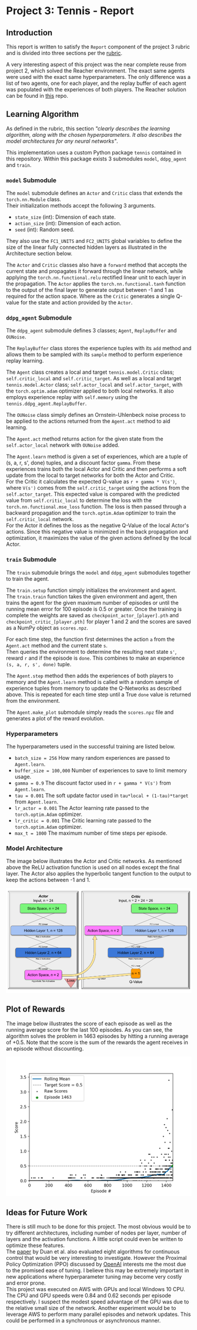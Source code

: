 # Project 3: Tennis - Report

## Introduction
This report is written to satisfy the `Report` component of the project 3 rubric and is divided into three sections per 
the [rubric](https://review.udacity.com/#!/rubrics/1891/view).  

A very interesting aspect of this project was the near complete reuse from project 2, which solved the Reacher 
environment.  The exact same agents were used with the exact same hyperparameters.  The only difference was a list of 
two agents, one for each player, and the replay buffer of each agent was populated with the experiences of both players.
The Reacher solution can be found in [this](https://github.com/daniel-fudge/reinforcement-learning-reacher) repo.

## Learning Algorithm  
As defined in the rubric, this section _"clearly describes the learning algorithm, along with the chosen hyperparameters.
It also describes the model architectures for any neural networks"_.

This implementation uses a custom Python package `tennis` contained in this repository.  Within this package exists 3 
submodules `model`, `ddpg_agent` and `train`.

### `model` Submodule
The `model` submodule  defines an `Actor` and `Critic` class that extends the `torch.nn.Module` class.  
Their initialization methods accept the following 3 arguments.  
- `state_size` (int): Dimension of each state.  
- `action_size` (int): Dimension of each action.  
- `seed` (int): Random seed.  

They also use the `FC1_UNITS` and `FC2_UNITS` global variables to define the size of the linear fully connected hidden 
layers as illustrated in the Architecture section below.  

The `Actor` and `Critic` classes also have a `forward` method that accepts the current state and propagates it forward 
through the linear network, while applying the `torch.nn.functional.relu` rectified linear unit to each layer in the 
propagation.  The `Actor` applies the `torch.nn.functional.tanh` function to the output of the final layer to generate 
output between -1 and 1 as required for the action space.  Where as the `Critic` generates a single Q-value for the 
state and action provided by the `Actor`.

### `ddpg_agent` Submodule
The `ddpg_agent` submodule defines 3 classes; `Agent`, `ReplayBuffer` and `OUNoise`.  

The `ReplayBuffer` class stores the experience tuples with its `add` method and allows them to be sampled with its 
`sample` method to perform experience replay learning.  

The `Agent` class creates a local and target `tennis.model.Critic` class; `self.critic_local` and `self.critic_target`. 
As well as a local and target `tennis.model.Actor` class; `self.actor_local` and `self.actor_target`, with the 
`torch.optim.adam` optimizer applied to both local networks.  It also employs experience replay with `self.memory` using 
the `tennis.ddpg_agent.ReplayBuffer`.  

The `OUNoise` class simply defines an Ornstein-Uhlenbeck noise process to be applied to the actions returned from the 
`Agent.act` method to aid learning.

The `Agent.act` method returns action for the given state from the `self.actor_local` network with `OUNoise` added.

The `Agent.learn` method is given a set of experiences, which are a tuple of (s, a, r, s', done) tuples, and a discount 
factor `gamma`.  From these experiences trains both the local Actor and Critic and then performs a soft update from the 
local to target networks for both the Actor and Critic.   
For the Critic it calculates the expected Q-value as `r + gamma * V(s')`, where `V(s')` comes from the 
`self.critic_target` using the actions from the `self.actor_target`.  This expected value is compared with the predicted 
value from `self.critic_local` to determine the loss with the `torch.nn.functional.mse_loss` function.  The loss is then 
passed through a backward propagation and the `torch.optim.Adam` optimizer to train the `self.critic_local` network.   
For the Actor it defines the loss as the negative Q-Value of the local Actor's actions.  Since this negative value is 
minimized in the back propagation and optimization, it maximizes the value of the given actions defined by the local 
Actor.        

### `train` Submodule
The `train` submodule brings the `model` and `ddpg_agent` submodules together to train the agent.  

The `train.setup` function simply initializes the environment and agent.  
The `train.train` function takes the given environment and agent, then trains the agent for the given maximum number of 
episodes or until the running mean error for 100 episode is 0.5 or greater.  Once the training is complete the weights 
are saved as `checkpoint_actor_[player].pth` and `checkpoint_critic_[player.pth]` for player 1 and 2 and the scores are 
saved as a NumPy object as `scores.npz`.

For each time step, the function first determines the action `a` from the `Agent.act` method and the current state `s`.  
Then queries the environment to determine the resulting next state `s'`, reward `r` and if the episode is `done`.  This 
combines to make an experience `(s, a, r, s', done)` tuple.  

The `Agent.step` method then adds the experiences of both players to memory and the `Agent.learn` method is called with 
a random sample of experience tuples from memory to update the Q-Networks as described above.  This is repeated for each
time step until a True `done` value is returned from the environment.  

The `Agent.make_plot` submodule simply reads the `scores.npz` file and generates a plot of the reward evolution.  

### Hyperparameters
The hyperparameters used in the successful training are listed below.
- `batch_size = 256` How many random experiences are passed to `Agent.learn`.
- `buffer_size = 100,000` Number of experiences to save to limit memory usage.
- `gamma = 0.9` The discount factor used in `r + gamma * V(s')` from `Agent.learn`.
- `tau = 0.001` The soft update factor used in `tau*local + (1-tau)*target` from `Agent.learn`.
- `lr_actor = 0.001` The Actor learning rate passed to the `torch.optim.Adam` optimizer.
- `lr_critic = 0.001` The Critic learning rate passed to the `torch.optim.Adam` optimizer.
- `max_t = 1000` The maximum number of time steps per episode.  

### Model Architecture
The image below illustrates the Actor and Critic networks.  As mentioned above the ReLU activation function is used on 
all nodes except the final layer.  The Actor also applies the hyperbolic tangent function to the output to keep the 
actions between -1 and 1.

![network](network.png)

## Plot of Rewards  
The image below illustrates the score of each episode as well as the running average score for the last 100 episodes.
As you can see, the algorithm solves the problem in 1463 episodes by hitting a running average of +0.5.  Note that
the score is the sum of the rewards the agent receives in an episode without discounting.

![Scores](scores.png)

## Ideas for Future Work
There is still much to be done for this project.  The most obvious would be to try different architectures, including 
number of nodes per layer, number of layers and the activation functions.  A little script could even be written to 
optimize these features.  
The [paper](https://arxiv.org/abs/1604.06778) by Duan et al. also evaluated eight algorithms for continuous control 
that would be very interesting to investigate.  However the Proximal Policy Optimization (PPO) discussed by 
[OpenAI](https://openai.com/blog/openai-baselines-ppo/) interests me the most due to the promised ease of tuning.  I 
believe this may be extremely important in new applications where hyperparameter tuning may become very costly and error
prone.  
This project was executed on AWS with GPUs and local Windows 10 CPU.  The CPU and GPU speeds were 0.84 and 0.62 seconds 
per episode respectively.  I suspect the modest speed advantage of the GPU was due to the relative small size of the 
network.  Another experiment would be to leverage AWS to perform many parallel episodes and network updates.  This could 
be performed in a synchronous or asynchronous manner.  

